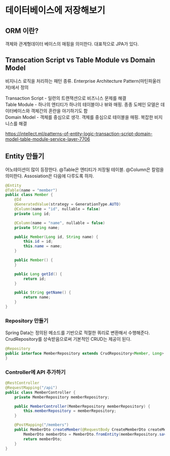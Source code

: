 # 데이터베이스에 저장해보기

## ORM 이란?

객체와 관계형데이터 베이스의 매핑을 의미한다. 대표적으로 JPA가 있다.

## Transcation Script vs Table Module vs Domain Model

비지니스 로직을 처리하는 패턴 종류. Enterprise Architecture Pattern(마틴파울러 저)에서 정의 

Transaction Script - 일련의 트랜잭션으로 비즈니스 문제를 해결  
Table Module - 하나의 엔티티가 하나의 테이블이나 뷰와 매핑. 종종 도메인 모델은 데이터베이스와 객체간의 혼란을 야기하기도 함  
Domain Model - 객체를 중심으로 생각. 객체를 중심으로 테이블을 매핑. 복잡한 비지니스를 해결

https://intellect.ml/patterns-of-entity-logic-transaction-script-domain-model-table-module-service-layer-7706


## Entity 만들기

어노테이션이 많이 등장한다. @Table은 엔티티가 저장될 테이블. @Column은 칼럼을 의미한다. Assosiation은 다음에 다루도록 하자. 

```java
@Entity
@Table(name = "member")
public class Member {
    @Id
    @GeneratedValue(strategy = GenerationType.AUTO)
    @Column(name = "id", nullable = false)
    private Long id;

    @Column(name = "name", nullable = false)
    private String name;

    public Member(Long id, String name) {
        this.id = id;
        this.name = name;
    }

    public Member() {
    }

    public Long getId() {
        return id;
    }

    public String getName() {
        return name;
    }
}
```

### Repository 만들기

Spring Data는 정의된 메소드를 기반으로 적절한 쿼리로 변환해서 수행해준다. CrudRepository를 상속받음으로써 기본적인 CRUD는 제공이 된다.  

```java
@Repository
public interface MemberRepository extends CrudRepository<Member, Long> {
}
```

### Controller에 API 추가하기

```java
@RestController
@RequestMapping("/api")
public class MemberController {
    private MemberRepository memberRepository;

    public MemberController(MemberRepository memberRepository) {
        this.memberRepository = memberRepository;
    }

    @PostMapping("/members")
    public MemberDto createMember(@RequestBody CreateMemberDto createMemberDto) {
        MemberDto memberDto = MemberDto.fromEntity(memberRepository.save(createMemberDto.toEnity()));
        return memberDto;
    }
}
```